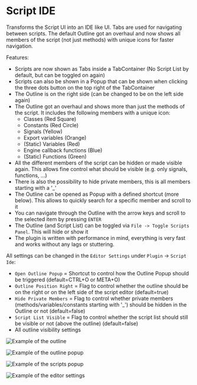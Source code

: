 # Script IDE

Transforms the Script UI into an IDE like UI. Tabs are used for navigating between scripts. The default Outline got an overhaul and now shows all members of the script (not just methods) with unique icons for faster navigation.

Features:
- Scripts are now shown as Tabs inside a TabContainer (No Script List by default, but can be toggled on again)
- Scripts can also be shown in a Popup that can be shown when clicking the three dots button on the top right of the TabContainer
- The Outline is on the right side (can be changed to be on the left side again)
- The Outline got an overhaul and shows more than just the methods of the script. It includes the following members with a unique icon:
	- Classes (Red Square)
	- Constants (Red Circle)
	- Signals (Yellow)
	- Export variables (Orange)
	- (Static) Variables (Red)
	- Engine callback functions (Blue)
	- (Static) Functions (Green)
- All the different members of the script can be hidden or made visible again. This allows fine control what should be visible (e.g. only signals, functions, ...)
- There is also the possibility to hide private members, this is all members starting with a '_'
- The Outline can be opened as Popup with a defined shortcut (more below). This allows to quickly search for a specific member and scroll to it
- You can navigate through the Outline with the arrow keys and scroll to the selected item by pressing `ENTER`
- The Outline (and Script List) can be toggled via `File -> Toggle Scripts Panel`. This will hide or show it
- The plugin is written with performance in mind, everything is very fast and works without any lags or stuttering.

All settings can be changed in the `Editor Settings` under `Plugin` -> `Script Ide`:
- `Open Outline Popup` = Shortcut to control how the Outline Popup should be triggered (default=CTRL+O or META+O)
- `Outline Position Right` = Flag to control whether the outline should be on the right or on the left side of the script editor (default=true)
- `Hide Private Members` = Flag to control whether private members (methods/variables/constants starting with '_') should be hidden in the Outline or not (default=false)
- `Script List Visible` = Flag to control whether the script list should still be visible or not (above the outline) (default=false)
- All outline visibility settings

![Example of the outline](https://github.com/godotengine/godot/assets/66004280/30d04924-ba53-415d-b796-92b2fc086ff9)

![Example of the outline popup](https://github.com/godotengine/godot/assets/66004280/cad0e00e-dbb6-4d3d-980b-c36da6af2cb8)

![Example of the scripts popup](https://github.com/user-attachments/assets/72a4c97d-ee3d-48e7-aa65-8fe917568262)

![Example of the editor settings](https://github.com/godotengine/godot/assets/66004280/9cec7454-1a38-428b-97cc-886d0ce415bb)
